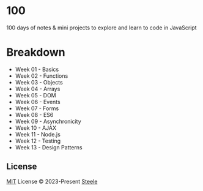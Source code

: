 # 100
100 days of notes & mini projects to explore and learn to code in JavaScript

# Breakdown
- Week 01 - Basics
- Week 02 - Functions
- Week 03 - Objects
- Week 04 - Arrays
- Week 05 - DOM
- Week 06 - Events
- Week 07 - Forms
- Week 08 - ES6
- Week 09 - Asynchronicity
- Week 10 - AJAX
- Week 11 - Node.js
- Week 12 - Testing
- Week 13 - Design Patterns


## License

[MIT](./LICENSE) License © 2023-Present [Steele](https://github.com/steelesh)
